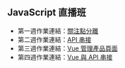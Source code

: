 ## JavaScript 直播班
- 第一週作業連結：[關注點分離](https://gagajhuang.github.io/hexschool-JS/week01/)
- 第二週作業連結：[API 串接](https://gagajhuang.github.io/hexschool-JS/week02/)
- 第三週作業連結：[Vue 管理產品頁面](https://gagajhuang.github.io/hexschool-JS/week03/)
- 第四週作業連結：[Vue 與 API 串接](https://gagajhuang.github.io/hexschool-JS/week04/login.html)



